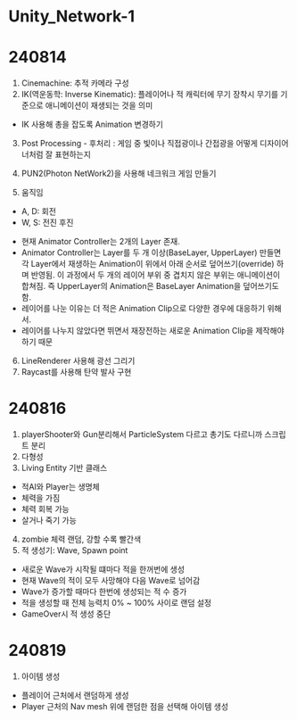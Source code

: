 # Unity_Network-1
# 240814
1. Cinemachine: 추적 카메라 구성
2. IK(역운동학: Inverse Kinematic): 플레이어나 적 캐릭터에 무기 장착시 무기를 기준으로 애니메이션이 재생되는 것을 의미
- IK 사용해 총을 잡도록 Animation 변경하기

3. Post Processing - 후처리
: 게임 중 빛이나 직접광이나 간접광을 어떻게 디자이어너처럼 잘 표현하는지
4. PUN2(Photon NetWork2)을 사용해 네크워크 게임 만들기

5. 움직임
- A, D: 회전
- W, S: 전진 후진

* 현재 Animator Controller는 2개의 Layer 존재.
* Animator Controller는 Layer를 두 개 이상(BaseLayer, UpperLayer) 만들면 각 Layer에서 재생하는 Animation이 위에서 아래 순서로 덮어쓰기(override) 하며 반영됨.
이 과정에서 두 개의 레이어 부위 중 겹치지 않은 부위는 애니메이션이 합쳐짐. 즉 UpperLayer의 Animation은 BaseLayer Animation을 덮어쓰기도 함.
* 레이어를 나눈 이유는 더 적은 Animation Clip으로 다양한 경우에 대응하기 위해서.
* 레이어를 나누지 않았다면 뛰면서 재장전하는 새로운 Animation Clip을 제작해야 하기 때문

6. LineRenderer 사용해 광선 그리기
7. Raycast를 사용해 탄약 발사 구현

# 240816
1. playerShooter와 Gun분리해서 ParticleSystem 다르고 총기도 다르니까 스크립트 분리
2. 다형성
3. Living Entity 기반 클래스
- 적AI와 Player는 생명체
- 체력을 가짐
- 체력 회복 가능
- 살거나 죽기 가능
4. zombie 체력 랜덤, 강할 수록 빨간색
5. 적 생성기: Wave, Spawn point	
- 새로운 Wave가 시작될 떄마다 적을 한꺼번에 생성
- 현재 Wave의 적이 모두 사망해야 다음 Wave로 넘어감
- Wave가 증가할 때마다 한번에 생성되는 적 수 증가
- 적을 생성할 때 전체 능력치 0% ~ 100% 사이로 랜덤 설정
- GameOver시 적 생성 중단

# 240819
1. 아이템 생성
- 플레이어 근처에서 랜덤하게 생성
- Player 근처의 Nav mesh 위에 랜덤한 점을 선택해 아이템 생성